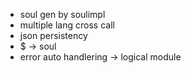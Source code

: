 * soul gen by soulimpl
* multiple lang cross call
* json persistency
* $ -> soul
* error auto handlering
-> logical module

